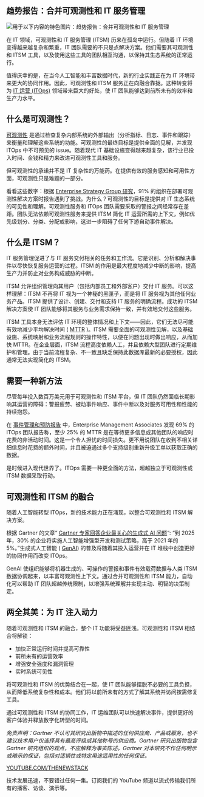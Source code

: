## 趋势报告：合并可观测性和 IT 服务管理

![用于以下内容的特色图片：趋势报告：合并可观测性和 IT 服务管理](https://cdn.thenewstack.io/media/2024/05/b9b05222-merge-itsm-observability-1024x576.jpg)

在 IT 领域，可观测性和 IT 服务管理 (ITSM) 历来在孤岛中运行。但随着 IT 环境变得越来越复杂和繁重，IT 团队需要的不只是点解决方案。他们需要其可观测性和 ITSM 工具，以及使用这些工具的团队相互沟通，以保持其生态系统的正常运行。

值得庆幸的是，在当今人工智能和丰富数据时代，新的行业实践正在为 IT 环境带来更大的协同作用。因此，可观测性和 ITSM 服务正在向融合靠拢。这种转变将为 [IT 运营 (ITOps)](https://thenewstack.io/operations/) 领域带来巨大的好处，使 IT 团队能够达到前所未有的效率和生产力水平。

## 什么是可观测性？

[可观测性](https://thenewstack.io/observability/) 是通过检查复杂内部系统的外部输出（分析指标、日志、事件和跟踪）来衡量和理解这些系统的功能。可观测性的最终目标是提供全面的见解，并发现 ITOps 中不可预见的 issue。随着现代 IT 基础设施变得越来越复杂，该行业已投入时间、金钱和精力来改进可观测性工具和服务。

但可观测性的承诺并不是 IT 复杂性的万能药。在提供有效的服务感知和可用性方面，可观测性只是难题的一部分。

看看这些数字：根据 [Enterprise Strategy Group 研究](https://go.chronosphere.io/esg-observability-2023.html)，91% 的组织在部署可观测性解决方案时报告遇到了挑战。为什么？可观测性的目标是提供对 IT 生态系统的可见性和理解。可观测性服务和 ITOps 团队需要采取的警报之间经常存在差距。团队无法依赖可观测性服务来提供 ITSM 简化 IT 运营所需的上下文，例如优先级划分、分类、分配或影响，这进一步阻碍了任何下游自动事件解决。

## 什么是 ITSM？

IT 服务管理促进了与 IT 服务交付相关的任务和工作流。它是识别、分析和解决事件以尽快恢复服务运营的过程。ITSM 的作用是最大程度地减少中断的影响，提高生产力并防止对业务构成威胁的中断。

ITSM 允许组织管理向其用户（包括内部员工和外部客户）交付 IT 服务。可以这样理解：ITSM 不再将 IT 视为一个神秘的黑匣子，而是将 IT 服务视为其他任何业务产品。ITSM 提供了设计、创建、交付和支持 IT 服务的明确流程。成功的 ITSM 解决方案使 IT 团队能够将其服务与业务需求保持一致，并有效地交付这些服务。

ITSM 工具本身无法评估 IT 环境的整体情况和上下文——因此，它们无法尽可能有效地减少平均解决时间 ( [MTTR](https://thenewstack.io/why-are-we-so-bad-at-mean-time-to-repair-mttr/) )。ITSM 需要全面的可观测性见解，以及基础设施、系统映射和业务流程规则的操作特性，以便在问题出现时做出响应，从而加快 MTTR。在企业层面，ITSM 流程高度依赖人工，并且依赖大型团队进行定期维护和管理。由于当前流程复杂、不一致且缺乏保持此数据库最新的必要授权，因此通常无法实现简化的 ITSM。

## 需要一种新方法

尽管每年投入数百万美元用于可观测性和 ITSM 平台，但 IT 团队仍然面临长期影响其运营的障碍：警报疲劳、被动事件响应、事件中断以及对服务可用性和性能的持续抱怨。

在 [事件管理和预防报告](https://www.bigpanda.io/ema-incident-management-report/) 中，Enterprise Management Associates 发现 69% 的 ITOps 团队报告称，至少 25% 的 MTTR 是在等待更多信息或其他团队的响应时花费的非活动时间。这是一个令人担忧的时间损失。更不用说团队在收到不相关详细信息时花费的额外时间，并且被迫通过多个支持级别重新升级工单以获取正确的数据。

是时候进入现代世界了。ITOps 需要一种更全面的方法，超越独立于可观测性或 ITSM 数据采取行动。

## 可观测性和 ITSM 的融合
随着人工智能转型 ITOps，新的技术能力正在涌现，以整合可观测性和 ITSM 解决方案。

根据 Gartner 的文章“
[Gartner 专家回答企业最关心的生成式 AI 问题](https://www.gartner.com/en/topics/generative-ai)“: “到 2025 年，30% 的企业将实施人工智能增强型开发和测试策略，高于 2021 年的 5%。”生成式人工智能 ( [GenAI](https://thenewstack.io/ai/)) 的普及将随着其投入运营并在 IT 堆栈中创造更好的协同作用而改变 ITOps。

GenAI 使组织能够将机器生成的、可操作的警报和事件有效载荷数据与人类 ITSM 数据协调起来，以丰富可观测性上下文。通过合并可观测性和 ITSM 能力，自动化可以帮助 IT 团队超越传统限制，以增强系统理解并实现主动、明智的决策制定。

## 两全其美：为 IT 注入动力

随着可观测性和 ITSM 的融合，整个 IT 功能将受益匪浅。可观测性和 ITSM 相结合将解锁：

- 加快正常运行时间并提高可靠性
- 前所未有的运营效率
- 增强安全强度和漏洞管理
- 实时系统可见性

将可观测性和 ITSM 的优势结合在一起，使 IT 团队能够摆脱不必要的工具负担，从而降低系统复杂性和成本。他们将以前所未有的方式了解其系统并访问按需修复工具。

通过可观测性和 ITSM 的协同工作，IT 运维团队可以快速解决事件，提供更好的客户体验并释放数字化转型的时间。

*免责声明：Gartner 不认可其研究出版物中描述的任何供应商、产品或服务，也不建议技术用户仅选择具有最高评级或其他称号的供应商。Gartner 研究出版物包含 Gartner 研究组织的观点，不应解释为事实陈述。Gartner 对本研究不作任何明示或暗示的保证，包括对适销性或特定用途适用性的任何保证。*

[YOUTUBE.COM/THENEWSTACK](https://youtube.com/thenewstack?sub_confirmation=1)

技术发展迅速，不要错过任何一集。订阅我们的 YouTube
频道以流式传输我们所有的播客、访谈、演示等。